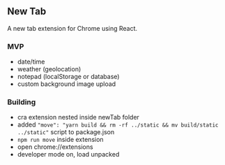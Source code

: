 ## New Tab

A new tab extension for Chrome using React.

### MVP

- date/time
- weather (geolocation)
- notepad (localStorage or database)
- custom background image upload

### Building

- cra extension nested inside newTab folder
- added `"move": "yarn build && rm -rf ../static && mv build/static ../static"` script to package.json
- `npm run move` inside extension
- open chrome://extensions
- developer mode on, load unpacked
